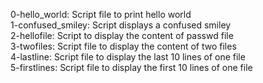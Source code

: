 0-hello_world: Script file to print hello world <br />
1-confused_smiley: Script displays a confused smiley <br />
2-hellofile: Script to display the content of passwd file <br />
3-twofiles: Script file to display the content of two files <br />
4-lastline: Script file to display the last 10 lines of one file <br />
5-firstlines: Script file to display the first 10 lines of one file <br />

